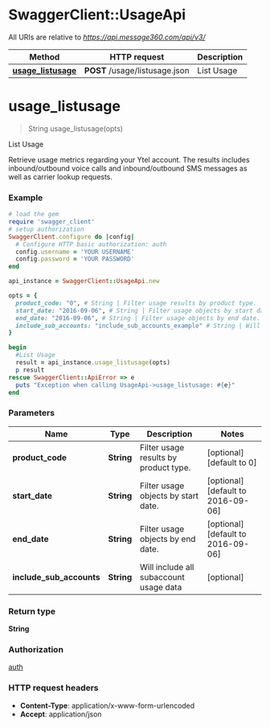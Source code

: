# SwaggerClient::UsageApi

All URIs are relative to *https://api.message360.com/api/v3/*

Method | HTTP request | Description
------------- | ------------- | -------------
[**usage_listusage**](UsageApi.md#usage_listusage) | **POST** /usage/listusage.json | List Usage


# **usage_listusage**
> String usage_listusage(opts)

List Usage

Retrieve usage metrics regarding your Ytel account. The results includes inbound/outbound voice calls and inbound/outbound SMS messages as well as carrier lookup requests.

### Example
```ruby
# load the gem
require 'swagger_client'
# setup authorization
SwaggerClient.configure do |config|
  # Configure HTTP basic authorization: auth
  config.username = 'YOUR USERNAME'
  config.password = 'YOUR PASSWORD'
end

api_instance = SwaggerClient::UsageApi.new

opts = { 
  product_code: "0", # String | Filter usage results by product type.
  start_date: "2016-09-06", # String | Filter usage objects by start date.
  end_date: "2016-09-06", # String | Filter usage objects by end date.
  include_sub_accounts: "include_sub_accounts_example" # String | Will include all subaccount usage data
}

begin
  #List Usage
  result = api_instance.usage_listusage(opts)
  p result
rescue SwaggerClient::ApiError => e
  puts "Exception when calling UsageApi->usage_listusage: #{e}"
end
```

### Parameters

Name | Type | Description  | Notes
------------- | ------------- | ------------- | -------------
 **product_code** | **String**| Filter usage results by product type. | [optional] [default to 0]
 **start_date** | **String**| Filter usage objects by start date. | [optional] [default to 2016-09-06]
 **end_date** | **String**| Filter usage objects by end date. | [optional] [default to 2016-09-06]
 **include_sub_accounts** | **String**| Will include all subaccount usage data | [optional] 

### Return type

**String**

### Authorization

[auth](../README.md#auth)

### HTTP request headers

 - **Content-Type**: application/x-www-form-urlencoded
 - **Accept**: application/json



